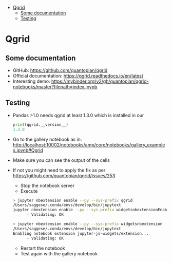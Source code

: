 

<!-- toc -->

- [Qgrid](#qgrid)
  * [Some documentation](#some-documentation)
  * [Testing](#testing)

<!-- tocstop -->

# Qgrid

## Some documentation

- GitHub: <https://github.com/quantopian/qgrid>
- Official documentation: <https://qgrid.readthedocs.io/en/latest>
- Interesting demo:
  <https://mybinder.org/v2/gh/quantopian/qgrid-notebooks/master?filepath=index.ipynb>

## Testing

- Pandas >1.0 needs qgrid at least 1.3.0 which is installed in our

  ```python
  print(qgrid.__version__)
  1.3.0
  ```

- Go to the gallery notebook as in:
  <http://localhost:10002/notebooks/amp/core/notebooks/gallery_examples.ipynb#Qgrid>

- Make sure you can see the output of the cells

- If not you might need to apply the fix as per
  <https://github.com/quantopian/qgrid/issues/253>
  - Stop the notebook server
  - Execute

  ```bash
  > jupyter nbextension enable --py --sys-prefix qgrid
  /Users/saggese/.conda/envs/develop/bin/jupytext
  jupyter nbextension enable --py --sys-prefix widgetsnbextensionEnabling notebook extension qgrid/extension...
        - Validating: OK

  > jupyter nbextension enable --py --sys-prefix widgetsnbextension
  /Users/saggese/.conda/envs/develop/bin/jupytext
  Enabling notebook extension jupyter-js-widgets/extension...
        - Validating: OK
  ```
  - Restart the notebook
  - Test again with the gallery notebook
